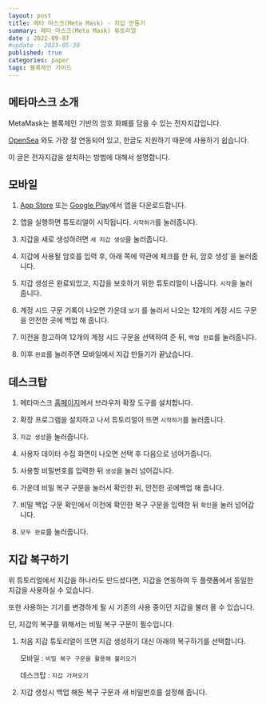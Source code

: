 ```yaml
---
layout: post
title: 메타 마스크(Meta Mask) - 지갑 만들기
summary: 메타 마스크(Meta Mask) 튜토리얼
date : 2022-09-07
#update : 2023-05-30
published: true
categories: paper
tags: 블록체인 가이드
---
```

<h2>메타마스크 소개</h2>

MetaMask는 블록체인 기반의 암호 화폐를 담을 수 있는 전자지갑입니다.

[OpenSea](https://opensea.io/) 와도 가장 잘 연동되어 있고, 한글도 지원하기 때문에 사용하기 쉽습니다.

이 글은 전자지갑을 설치하는 방법에 대해서 설명합니다.

<h2>모바일</h2>

1. [App Store](https://apps.apple.com/kr/app/metamask-blockchain-wallet/id1438144202) 또는 [Google Play](https://play.google.com/store/apps/details?id=io.metamask&hl=ko)에서 앱을 다운로드합니다.

2. 앱을 실행하면 튜토리얼이 시작됩니다. `시작하기`를 눌러줍니다.

3. 지갑을 새로 생성하려면 `새 지갑 생성`을 눌러줍니다. 

4. 지갑에 사용될 암호를 입력 후, 아래 쪽에 약관에 체크를 한 뒤, 암호 생성`을 눌러줍니다.

5.  지갑 생성은 완료되었고, 지갑을 보호하기 위한 튜토리얼이 나옵니다. `시작`을 눌러 줍니다.

6. 계정 시드 구문 기록이 나오면 가운데 `보기` 를 눌러서 나오는 12개의 계정 시드 구문을 안전한 곳에 백업 해 줍니다.

7. 이전을 참고하여 12개의 계정 시드 구문을 선택하여 준 뒤, `백업 완료`를 눌러줍니다.

8. 이후 `완료`를 눌러주면 모바일에서 지갑 만들기가 끝났습니다.

<h2>데스크탑</h2>

1. 메타마스크 [홈페이지](https://metamask.io/download/)에서 브라우저 확장 도구를 설치합니다.

2.  확장 프로그램을 설치하고 나서 튜토리얼이 뜨면 `시작하기`를 눌러줍니다.

3. `지갑 생성`을 눌러줍니다. 

4. 사용자 데이터 수집 화면이 나오면 선택 후 다음으로 넘어가줍니다.

5. 사용할 비밀번호를 입력한 뒤 `생성`을  눌러 넘어갑니다.

6. 가운데 비밀 복구 구문을 눌러서 확인한 뒤, 안전한 곳에백업 해 줍니다.

7. 비밀 백업 구문 확인에서 이전에 확인한 복구 구문을 입력한 뒤 `확인`을 눌러 넘어갑니다.

8. `모두 완료`를 눌러줍니다.

<h2>지갑 복구하기</h2>

위 튜토리얼에서 지갑을 하나라도 만드셨다면, 지갑을 연동하여 두 플랫폼에서 동일한 지갑을 사용하실 수 있습니다.

 또한 사용하는 기기를 변경하게 될 시 기존의 사용 중이던 지갑을 불러 올 수 있습니다.

 단, 지갑의 복구를 위해서는 비밀 복구 구문이 필수입니다.

1. 처음 지갑 튜토리얼이 뜨면 지갑 생성하기 대신 아래의 복구하기를 선택합니다.

    모바일 : `비밀 복구 구문을 활용해 불러오기`

    데스크탑 : `지갑 가져오기`

2. 지갑 생성시 백업 해둔 복구 구문과 새 비밀번호를 설정해 줍니다.